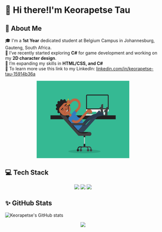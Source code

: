 # 👋 Hi there!I'm Keorapetse Tau

## 🚀 About Me
🎓 I'm a **1st Year** dedicated student at Belgium Campus in Johannesburg, Gauteng, South Africa.<br> 
🧠 I’ve recently started exploring **C#** for game development and working on my **2D character design**.<br>
🌱 I’m expanding my skills in **HTML/CSS, and C#** <br>
💼 To learn more use this link to my LinkedIn: [linkedin.com/in/keorapetse-tau-15914b36a](https://www.linkedin.com/in/keorapetse-tau-15914b36a)

<p align="center">
<img src="https://github.com/Keorapetse004/Keorapetse/blob/9a06c6eecf7e1dfa54439eb66535e5cfe836690c/slim-jim-_dribbble_-_800x600_.gif" alt="Guy coding" width="300" height="250">
</p>

## 💻 Tech Stack

<p align="center">
<img src= "https://img.shields.io/badge/HTML5-orange">
<img src= "https://img.shields.io/badge/Css-blue">
<img src= "https://img.shields.io/badge/C%23-purple">
</p>

## ✨ GitHub Stats<br> 
  
![Keorapetse's GitHub stats](https://github-readme-stats.vercel.app/api?username=Keorapetse004&show_icons=true&theme=dracula)

<p align="center">
  <img src="https://profile-counter.glitch.me/Keorapetse004/count.svg"/>
</p>
